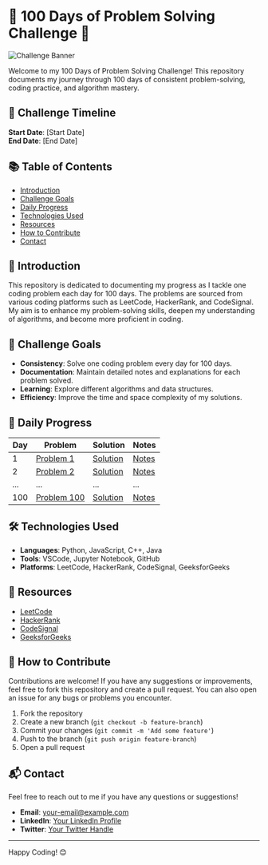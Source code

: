 # 🚀 100 Days of Problem Solving Challenge 🚀

![Challenge Banner](path/to/your/banner/image.png)

Welcome to my 100 Days of Problem Solving Challenge! This repository documents my journey through 100 days of consistent problem-solving, coding practice, and algorithm mastery.

## 📅 Challenge Timeline

**Start Date**: [Start Date]  
**End Date**: [End Date]

## 📚 Table of Contents

- [Introduction](#introduction)
- [Challenge Goals](#challenge-goals)
- [Daily Progress](#daily-progress)
- [Technologies Used](#technologies-used)
- [Resources](#resources)
- [How to Contribute](#how-to-contribute)
- [Contact](#contact)

## 📝 Introduction

This repository is dedicated to documenting my progress as I tackle one coding problem each day for 100 days. The problems are sourced from various coding platforms such as LeetCode, HackerRank, and CodeSignal. My aim is to enhance my problem-solving skills, deepen my understanding of algorithms, and become more proficient in coding.

## 🎯 Challenge Goals

- **Consistency**: Solve one coding problem every day for 100 days.
- **Documentation**: Maintain detailed notes and explanations for each problem solved.
- **Learning**: Explore different algorithms and data structures.
- **Efficiency**: Improve the time and space complexity of my solutions.

## 📅 Daily Progress

| Day | Problem | Solution | Notes |
| --- | ------- | -------- | ----- |
| 1   | [Problem 1](link-to-problem) | [Solution](link-to-solution) | [Notes](link-to-notes) |
| 2   | [Problem 2](link-to-problem) | [Solution](link-to-solution) | [Notes](link-to-notes) |
| ... | ...     | ...      | ...   |
| 100 | [Problem 100](link-to-problem) | [Solution](link-to-solution) | [Notes](link-to-notes) |

## 🛠️ Technologies Used

- **Languages**: Python, JavaScript, C++, Java
- **Tools**: VSCode, Jupyter Notebook, GitHub
- **Platforms**: LeetCode, HackerRank, CodeSignal, GeeksforGeeks

## 📖 Resources

- [LeetCode](https://leetcode.com/)
- [HackerRank](https://www.hackerrank.com/)
- [CodeSignal](https://codesignal.com/)
- [GeeksforGeeks](https://www.geeksforgeeks.org/)

## 🤝 How to Contribute

Contributions are welcome! If you have any suggestions or improvements, feel free to fork this repository and create a pull request. You can also open an issue for any bugs or problems you encounter.

1. Fork the repository
2. Create a new branch (`git checkout -b feature-branch`)
3. Commit your changes (`git commit -m 'Add some feature'`)
4. Push to the branch (`git push origin feature-branch`)
5. Open a pull request

## 📬 Contact

Feel free to reach out to me if you have any questions or suggestions!

- **Email**: your-email@example.com
- **LinkedIn**: [Your LinkedIn Profile](https://www.linkedin.com/in/your-profile/)
- **Twitter**: [Your Twitter Handle](https://twitter.com/your-handle)

---

Happy Coding! 😊
